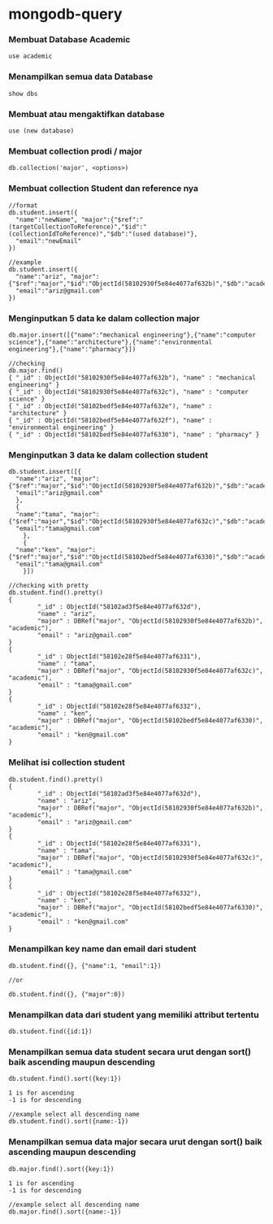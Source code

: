 # mongodb-query

### Membuat Database Academic

```
use academic
```

### Menampilkan semua data Database

```
show dbs
```

### Membuat atau mengaktifkan database

```
use (new database)
```

### Membuat collection prodi / major

```
db.collection('major', <options>)
```

### Membuat collection Student dan reference nya

```
//format
db.student.insert({
  "name":"newName", "major":{"$ref":"(targetCollectionToReference)","$id":"(collectionIdToReference)","$db":"(used database)"},
  "email":"newEmail"
})

//example
db.student.insert({
  "name":"ariz", "major":{"$ref":"major","$id":"ObjectId(58102930f5e84e4077af632b)","$db":"academic"},
  "email":"ariz@gmail.com"
})
```

### Menginputkan 5 data ke dalam collection major
```
db.major.insert([{"name":"mechanical engineering"},{"name":"computer science"},{"name":"architecture"},{"name":"environmental engineering"},{"name":"pharmacy"}])

//checking
db.major.find()
{ "_id" : ObjectId("58102930f5e84e4077af632b"), "name" : "mechanical engineering" }
{ "_id" : ObjectId("58102930f5e84e4077af632c"), "name" : "computer science" }
{ "_id" : ObjectId("58102bedf5e84e4077af632e"), "name" : "architecture" }
{ "_id" : ObjectId("58102bedf5e84e4077af632f"), "name" : "environmental engineering" }
{ "_id" : ObjectId("58102bedf5e84e4077af6330"), "name" : "pharmacy" }

```

### Menginputkan 3 data ke dalam collection student
```
db.student.insert([{
  "name":"ariz", "major":{"$ref":"major","$id":"ObjectId(58102930f5e84e4077af632b)","$db":"academic"},
  "email":"ariz@gmail.com"
  },
  {
  "name":"tama", "major":{"$ref":"major","$id":"ObjectId(58102930f5e84e4077af632c)","$db":"academic"},
  "email":"tama@gmail.com"
    },
    {
  "name":"ken", "major":{"$ref":"major","$id":"ObjectId(58102bedf5e84e4077af6330)","$db":"academic"},
  "email":"tama@gmail.com"
    }])

//checking with pretty
db.student.find().pretty()
{
       	"_id" : ObjectId("58102ad3f5e84e4077af632d"),
       	"name" : "ariz",
       	"major" : DBRef("major", "ObjectId(58102930f5e84e4077af632b)", "academic"),
       	"email" : "ariz@gmail.com"
}
{
       	"_id" : ObjectId("58102e28f5e84e4077af6331"),
       	"name" : "tama",
       	"major" : DBRef("major", "ObjectId(58102930f5e84e4077af632c)", "academic"),
       	"email" : "tama@gmail.com"
}
{
       	"_id" : ObjectId("58102e28f5e84e4077af6332"),
       	"name" : "ken",
       	"major" : DBRef("major", "ObjectId(58102bedf5e84e4077af6330)", "academic"),
       	"email" : "ken@gmail.com"
}
```

### Melihat isi collection student
```
db.student.find().pretty()
{
       	"_id" : ObjectId("58102ad3f5e84e4077af632d"),
       	"name" : "ariz",
       	"major" : DBRef("major", "ObjectId(58102930f5e84e4077af632b)", "academic"),
       	"email" : "ariz@gmail.com"
}
{
       	"_id" : ObjectId("58102e28f5e84e4077af6331"),
       	"name" : "tama",
       	"major" : DBRef("major", "ObjectId(58102930f5e84e4077af632c)", "academic"),
       	"email" : "tama@gmail.com"
}
{
       	"_id" : ObjectId("58102e28f5e84e4077af6332"),
       	"name" : "ken",
       	"major" : DBRef("major", "ObjectId(58102bedf5e84e4077af6330)", "academic"),
       	"email" : "ken@gmail.com"
}
```
### Menampilkan key name dan email dari student
```
db.student.find({}, {"name":1, "email":1})

//or

db.student.find({}, {"major":0})
```

### Menampilkan data dari student yang memiliki attribut tertentu
```
db.student.find({id:1})
```

### Menampilkan semua data student secara urut dengan sort() baik ascending maupun descending

```
db.student.find().sort({key:1})

1 is for ascending
-1 is for descending

//example select all descending name
db.student.find().sort({name:-1})
```

### Menampilkan semua data major secara urut dengan sort() baik ascending maupun descending

```
db.major.find().sort({key:1})

1 is for ascending
-1 is for descending

//example select all descending name
db.major.find().sort({name:-1})
```
